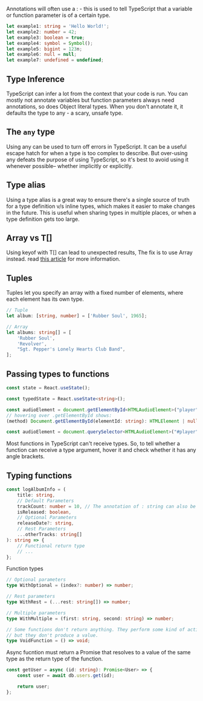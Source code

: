 Annotations will often use a : - this is used to tell TypeScript that a variable
or function parameter is of a certain type.

```ts
let example1: string = 'Hello World!';
let example2: number = 42;
let example3: boolean = true;
let example4: symbol = Symbol();
let example5: bigint = 123n;
let example6: null = null;
let example7: undefined = undefined;
```

## Type Inference

TypeScript can infer a lot from the context that your code is run. You can
mostly not annotate variables but function parameters always need annotations,
so does Object literal types. When you don't annotate it, it defaults the type
to any - a scary, unsafe type.

## The `any` type

Using any can be used to turn off errors in TypeScript. It can be a useful
escape hatch for when a type is too complex to describe. But over-using any
defeats the purpose of using TypeScript, so it's best to avoid using it whenever
possible– whether implicitly or explicitly.

## Type alias

Using a type alias is a great way to ensure there's a single source of truth for
a type definition v/s inline types, which makes it easier to make changes in the
future. This is useful when sharing types in multiple places, or when a type
definition gets too large.

## Array<T> vs T[]

Using keyof with T[] can lead to unexpected results, The fix is to use Array<T>
instead. read
[this article](https://www.totaltypescript.com/array-types-in-typescript) for
more information.

## Tuples

Tuples let you specify an array with a fixed number of elements, where each
element has its own type.

```ts
// Tuple
let album: [string, number] = ['Rubber Soul', 1965];

// Array
let albums: string[] = [
	'Rubber Soul',
	'Revolver',
	"Sgt. Pepper's Lonely Hearts Club Band",
];
```

## Passing types to functions

```ts
const state = React.useState();

const typedState = React.useState<string>();

const audioElement = document.getElementById<HTMLAudioElement>("player");
// hovering over .getElementById shows:
(method) Document.getElementById(elementId: string): HTMLElement | null

const audioElement = document.querySelector<HTMLAudioElement>("#player");
```

Most functions in TypeScript can't receive types. So, to tell whether a function
can receive a type argument, hover it and check whether it has any angle
brackets.

## Typing functions

```ts
const logAlbumInfo = (
	title: string,
	// Default Parameters
	trackCount: number = 10, // The annotation of : string can also be omitted
	isReleased: boolean,
	// Optional Parameters
	releaseDate?: string,
	// Rest Parameters
	...otherTracks: string[]
): string => {
	// Functional return type
	// ...
};
```

Function types

```ts
// Optional parameters
type WithOptional = (index?: number) => number;

// Rest parameters
type WithRest = (...rest: string[]) => number;

// Multiple parameters
type WithMultiple = (first: string, second: string) => number;

// Some functions don't return anything. They perform some kind of action,
// but they don't produce a value.
type VoidFunction = () => void;
```

Async fucntion must return a Promise that resolves to a value of the same type
as the return type of the function.

```ts
const getUser = async (id: string): Promise<User> => {
	const user = await db.users.get(id);

	return user;
};
```
